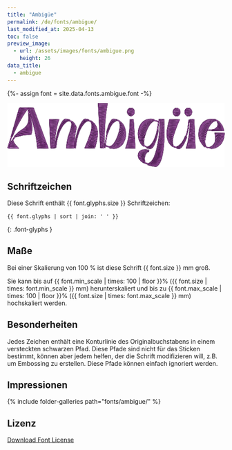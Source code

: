 ```yaml
---
title: "Ambigüe"
permalink: /de/fonts/ambigue/
last_modified_at: 2025-04-13
toc: false
preview_image:
  - url: /assets/images/fonts/ambigue.png
    height: 26
data_title:
  - ambigue
---
```

{%- assign font = site.data.fonts.ambigue.font -%}

![Ambigue](/assets/images/fonts/ambigue.png)
## Schriftzeichen

Diese Schrift enthält  {{ font.glyphs.size }} Schriftzeichen:

```
{{ font.glyphs | sort | join: ' ' }}
```
{: .font-glyphs }

## Maße

Bei einer Skalierung von 100 % ist diese Schrift {{ font.size }} mm groß.

Sie kann bis auf {{ font.min_scale | times: 100 | floor }}% ({{ font.size | times: font.min_scale }} mm) herunterskaliert und bis zu {{ font.max_scale | times: 100 | floor }}% ({{ font.size | times: font.max_scale }} mm) hochskaliert  werden.

## Besonderheiten

Jedes Zeichen enthält eine Konturlinie des Originalbuchstabens in einem versteckten schwarzen Pfad. Diese Pfade sind nicht für das Sticken bestimmt, können aber jedem helfen, der die Schrift modifizieren will, z.B. um Embossing zu erstellen. Diese Pfade können einfach ignoriert werden.

## Impressionen

{% include folder-galleries path="fonts/ambigue/" %}

## Lizenz

[Download Font License](https://github.com/inkstitch/inkstitch/tree/main/fonts/ambigue/LICENSE)
